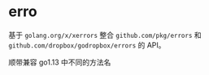 # erro

基于 `golang.org/x/xerrors` 整合 `github.com/pkg/errors` 和 `github.com/dropbox/godropbox/errors` 的 API。

顺带兼容 go1.13 中不同的方法名


